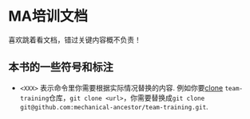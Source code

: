 # MA培训文档
<div class="warning">
喜欢跳着看文档，错过关键内容概不负责！
</div>

## 本书的一些符号和标注
- `<XXX>` 表示命令里你需要根据实际情况替换的内容.
例如你要[clone](git/workflow.md#克隆) `team-training`仓库，`git clone <url>`，你需要替换成`git clone git@github.com:mechanical-ancestor/team-training.git`.

